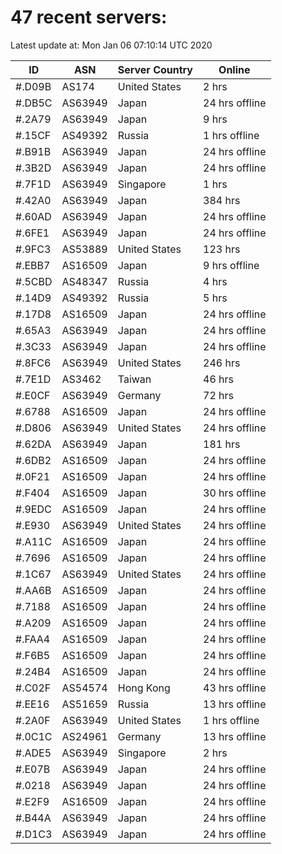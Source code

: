 # 47 recent servers:

Latest update at: Mon Jan 06 07:10:14 UTC 2020

| ID | ASN | Server Country | Online |
| -- | --- | -------------- | ------ |
| #.D09B | AS174 | United States | 2 hrs |
| #.DB5C | AS63949 | Japan | 24 hrs offline |
| #.2A79 | AS63949 | Japan | 9 hrs |
| #.15CF | AS49392 | Russia | 1 hrs offline |
| #.B91B | AS63949 | Japan | 24 hrs offline |
| #.3B2D | AS63949 | Japan | 24 hrs offline |
| #.7F1D | AS63949 | Singapore | 1 hrs |
| #.42A0 | AS63949 | Japan | 384 hrs |
| #.60AD | AS63949 | Japan | 24 hrs offline |
| #.6FE1 | AS63949 | Japan | 24 hrs offline |
| #.9FC3 | AS53889 | United States | 123 hrs |
| #.EBB7 | AS16509 | Japan | 9 hrs offline |
| #.5CBD | AS48347 | Russia | 4 hrs |
| #.14D9 | AS49392 | Russia | 5 hrs |
| #.17D8 | AS16509 | Japan | 24 hrs offline |
| #.65A3 | AS63949 | Japan | 24 hrs offline |
| #.3C33 | AS63949 | Japan | 24 hrs offline |
| #.8FC6 | AS63949 | United States | 246 hrs |
| #.7E1D | AS3462 | Taiwan | 46 hrs |
| #.E0CF | AS63949 | Germany | 72 hrs |
| #.6788 | AS16509 | Japan | 24 hrs offline |
| #.D806 | AS63949 | United States | 24 hrs offline |
| #.62DA | AS63949 | Japan | 181 hrs |
| #.6DB2 | AS16509 | Japan | 24 hrs offline |
| #.0F21 | AS16509 | Japan | 24 hrs offline |
| #.F404 | AS16509 | Japan | 30 hrs offline |
| #.9EDC | AS16509 | Japan | 24 hrs offline |
| #.E930 | AS63949 | United States | 24 hrs offline |
| #.A11C | AS16509 | Japan | 24 hrs offline |
| #.7696 | AS16509 | Japan | 24 hrs offline |
| #.1C67 | AS63949 | United States | 24 hrs offline |
| #.AA6B | AS16509 | Japan | 24 hrs offline |
| #.7188 | AS16509 | Japan | 24 hrs offline |
| #.A209 | AS16509 | Japan | 24 hrs offline |
| #.FAA4 | AS16509 | Japan | 24 hrs offline |
| #.F6B5 | AS16509 | Japan | 24 hrs offline |
| #.24B4 | AS16509 | Japan | 24 hrs offline |
| #.C02F | AS54574 | Hong Kong | 43 hrs offline |
| #.EE16 | AS51659 | Russia | 13 hrs offline |
| #.2A0F | AS63949 | United States | 1 hrs offline |
| #.0C1C | AS24961 | Germany | 13 hrs offline |
| #.ADE5 | AS63949 | Singapore | 2 hrs |
| #.E07B | AS63949 | Japan | 24 hrs offline |
| #.0218 | AS63949 | Japan | 24 hrs offline |
| #.E2F9 | AS16509 | Japan | 24 hrs offline |
| #.B44A | AS63949 | Japan | 24 hrs offline |
| #.D1C3 | AS63949 | Japan | 24 hrs offline |

